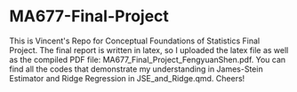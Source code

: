 # MA677-Final-Project

This is Vincent's Repo for Conceptual Foundations of Statistics Final Project.
The final report is written in latex, so I uploaded the latex file as well as the compiled PDF file: MA677_Final_Project_FengyuanShen.pdf.
You can find all the codes that demonstrate my understanding in James-Stein Estimator and Ridge Regression in JSE_and_Ridge.qmd.
Cheers!
